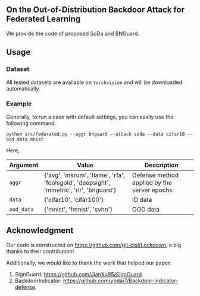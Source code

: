 ## On the Out-of-Distribution Backdoor Attack for Federated Learning

We provide the code of proposed SoDa and BNGuard.

## Usage

### Dataset
All tested datasets are available on `torchvision` and will be downloaded automatically.

### Example

Generally, to run a case with default settings, you can easily use the following command:

```
python src/federated.py --aggr bnguard --attack soda --data cifar10 --ood_data mnist
```

Here,

| Argument        | Value       | Description                                                               |
|-----------------|------------|---------------------------------------------------------------------------|
| `aggr`         | {'avg', 'mkrum', 'flame', 'rfa', 'foolsgold', 'deepsight', 'mmetric', 'rlr', 'bnguard'}   | Defense method applied by the server epochs |
| `data`    | {'cifar10', 'cifar100'}        | ID data          |
| `ood_data`         | {'mnist', 'fmnist', 'svhn'} | OOD data      |


## Acknowledgment
Our code is constructed on https://github.com/git-disl/Lockdown, a big thanks to their contribution!

Additionally, we would like to thank the work that helped our paper:

1. SignGuard: https://github.com/JianXu95/SignGuard.
2. BackdoorIndicator: https://github.com/ybdai7/Backdoor-indicator-defense.


